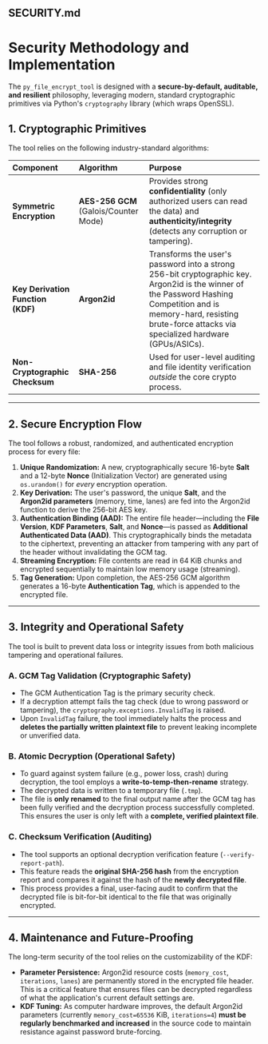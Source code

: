 ## SECURITY.md

# Security Methodology and Implementation

The `py_file_encrypt_tool` is designed with a **secure-by-default, auditable, and resilient** philosophy, leveraging modern, standard cryptographic primitives via Python's `cryptography` library (which wraps OpenSSL).

## 1. Cryptographic Primitives

The tool relies on the following industry-standard algorithms:

| Component | Algorithm | Purpose |
| :--- | :--- | :--- |
| **Symmetric Encryption** | **AES-256 GCM** (Galois/Counter Mode) | Provides strong **confidentiality** (only authorized users can read the data) and **authenticity/integrity** (detects any corruption or tampering). |
| **Key Derivation Function (KDF)** | **Argon2id** | Transforms the user's password into a strong 256-bit cryptographic key. Argon2id is the winner of the Password Hashing Competition and is memory-hard, resisting brute-force attacks via specialized hardware (GPUs/ASICs). |
| **Non-Cryptographic Checksum** | **SHA-256** | Used for user-level auditing and file identity verification *outside* the core crypto process. |

***

## 2. Secure Encryption Flow

The tool follows a robust, randomized, and authenticated encryption process for every file:

1.  **Unique Randomization:** A new, cryptographically secure 16-byte **Salt** and a 12-byte **Nonce** (Initialization Vector) are generated using `os.urandom()` for *every* encryption operation.
2.  **Key Derivation:** The user's password, the unique **Salt**, and the **Argon2id parameters** (memory, time, lanes) are fed into the Argon2id function to derive the 256-bit AES key.
3.  **Authentication Binding (AAD):** The entire file header—including the **File Version**, **KDF Parameters**, **Salt**, and **Nonce**—is passed as **Additional Authenticated Data (AAD)**. This cryptographically binds the metadata to the ciphertext, preventing an attacker from tampering with any part of the header without invalidating the GCM tag.
4.  **Streaming Encryption:** File contents are read in 64 KiB chunks and encrypted sequentially to maintain low memory usage (streaming).
5.  **Tag Generation:** Upon completion, the AES-256 GCM algorithm generates a 16-byte **Authentication Tag**, which is appended to the encrypted file.

***

## 3. Integrity and Operational Safety

The tool is built to prevent data loss or integrity issues from both malicious tampering and operational failures.

### A. GCM Tag Validation (Cryptographic Safety)

* The GCM Authentication Tag is the primary security check.
* If a decryption attempt fails the tag check (due to wrong password or tampering), the `cryptography.exceptions.InvalidTag` is raised.
* Upon `InvalidTag` failure, the tool immediately halts the process and **deletes the partially written plaintext file** to prevent leaking incomplete or unverified data.

### B. Atomic Decryption (Operational Safety)

* To guard against system failure (e.g., power loss, crash) during decryption, the tool employs a **write-to-temp-then-rename** strategy.
* The decrypted data is written to a temporary file (`.tmp`).
* The file is **only renamed** to the final output name after the GCM tag has been fully verified and the decryption process successfully completed. This ensures the user is only left with a **complete, verified plaintext file**.

### C. Checksum Verification (Auditing)

* The tool supports an optional decryption verification feature (`--verify-report-path`).
* This feature reads the **original SHA-256 hash** from the encryption report and compares it against the hash of the **newly decrypted file**.
* This process provides a final, user-facing audit to confirm that the decrypted file is bit-for-bit identical to the file that was originally encrypted.

***

## 4. Maintenance and Future-Proofing

The long-term security of the tool relies on the customizability of the KDF:

* **Parameter Persistence:** Argon2id resource costs (`memory_cost`, `iterations`, `lanes`) are permanently stored in the encrypted file header. This is a critical feature that ensures files can be decrypted regardless of what the application's current default settings are.
* **KDF Tuning:** As computer hardware improves, the default Argon2id parameters (currently `memory_cost=65536` KiB, `iterations=4`) **must be regularly benchmarked and increased** in the source code to maintain resistance against password brute-forcing.